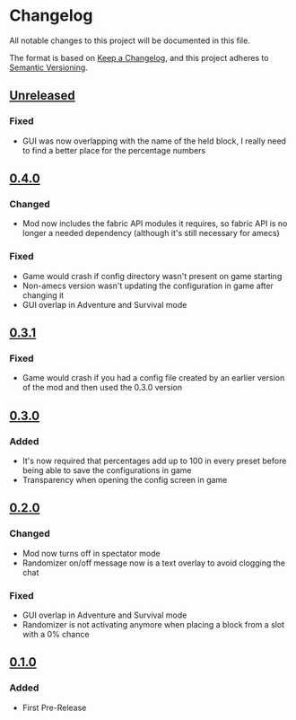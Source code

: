 # Changelog
All notable changes to this project will be documented in this file.

The format is based on [Keep a Changelog](https://keepachangelog.com/en/1.0.0/),
and this project adheres to [Semantic Versioning](https://semver.org/spec/v2.0.0.html).

## [Unreleased]
### Fixed
- GUI was now overlapping with the name of the held block, I really need to find a better place for the percentage numbers

## [0.4.0]
### Changed
- Mod now includes the fabric API modules it requires, so fabric API is no longer a needed dependency (although it's still necessary for amecs)

### Fixed
- Game would crash if config directory wasn't present on game starting
- Non-amecs version wasn't updating the configuration in game after changing it
- GUI overlap in Adventure and Survival mode

## [0.3.1]
### Fixed
- Game would crash if you had a config file created by an earlier version of the mod and then used the 0.3.0 version

## [0.3.0]
### Added
- It's now required that percentages add up to 100 in every preset before being able to save the configurations in game
- Transparency when opening the config screen in game

## [0.2.0]
### Changed
- Mod now turns off in spectator mode
- Randomizer on/off message now is a text overlay to avoid clogging the chat

### Fixed
- GUI overlap in Adventure and Survival mode
- Randomizer is not activating anymore when placing a block from a slot with a 0% chance

## [0.1.0]
### Added
- First Pre-Release

[Unreleased]: https://github.com/esWhistler/RandomHotbarFabric/compare/0.4.0-1.18.2...HEAD
[0.4.0]: https://github.com/esWhistler/RandomHotbarFabric/compare/0.3.1-1.18.2...0.4.0-1.18.2
[0.3.1]: https://github.com/esWhistler/RandomHotbarFabric/compare/0.3.0-1.18.2...0.3.1-1.18.2
[0.3.0]: https://github.com/esWhistler/RandomHotbarFabric/compare/0.2.0-1.18.2...0.3.0-1.18.2
[0.2.0]: https://github.com/esWhistler/RandomHotbarFabric/compare/0.1.0-1.18.2...0.2.0-1.18.2
[0.1.0]: https://github.com/esWhistler/RandomHotbarFabric/releases/tag/0.1.0-1.18.2
